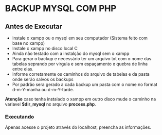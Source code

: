 # BACKUP MYSQL COM PHP


## Antes de Executar

  - Instale o xampp ou o mysql em seu computador (Sistema feito com base no xampp)
  - Instale o xampp no disco local C
  - Ainda não testado com a instalção do mysql sem o xampp
  - Para gerar o backup e necessário ter um arquivo txt com o nome das tabelas seprando por virgula e sem espaçamento e quebra de linha entre elas.
  - Informe corretamente os caminhos do arquivo de tabelas e da pasta onde serão salvos os backups
  - Por padrão sera gerado a cada backup um pasta com o nome no format d-m-Y-manha ou d-m-Y-tarde. 

**Atenção** caso tenha instalado o xampp em outro disco mude o caminho na variavel **$dir_mysql** no arquivo **process.php**.

### Executando

Apenas acesse o projeto através do localhost, preencha as informações.